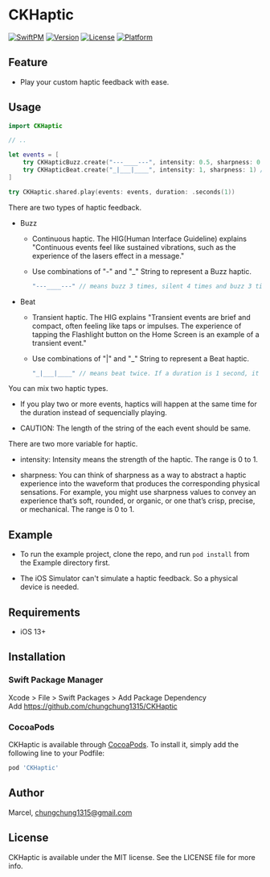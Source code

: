 # CKHaptic

[![SwiftPM](https://img.shields.io/badge/SPM-supported-DE5C43.svg?style=flat)](https://swift.org/package-manager/)
[![Version](https://img.shields.io/cocoapods/v/CKHaptic.svg?style=flat)](https://cocoapods.org/pods/CKHaptic)
[![License](https://img.shields.io/cocoapods/l/CKHaptic.svg?style=flat)](https://cocoapods.org/pods/CKHaptic)
[![Platform](https://img.shields.io/cocoapods/p/CKHaptic.svg?style=flat)](https://cocoapods.org/pods/CKHaptic)

## Feature

- Play your custom haptic feedback with ease.

## Usage

```swift
import CKHaptic

// ..

let events = [
    try CKHapticBuzz.create("---____---", intensity: 0.5, sharpness: 0.5),
    try CKHapticBeat.create("_|___|____", intensity: 1, sharpness: 1) // The first argument should have same length with above event's argument.
]

try CKHaptic.shared.play(events: events, duration: .seconds(1))
```

There are two types of haptic feedback.

- Buzz

  - Continuous haptic. The HIG(Human Interface Guideline) explains "Continuous events feel like sustained vibrations, such as the experience of the lasers effect in a message."

  - Use combinations of "-" and "_" String to represent a Buzz haptic.

    ```swift
    "---____---" // means buzz 3 times, silent 4 times and buzz 3 times. If a duration is 1 second, each character means 0.1 second.
    ```

- Beat

  - Transient haptic. The HIG explains "Transient events are brief and compact, often feeling like taps or impulses. The experience of tapping the Flashlight button on the Home Screen is an example of a transient event."

  - Use combinations of "|" and "_" String to represent a Beat haptic.

    ```swift
    "_|___|____" // means beat twice. If a duration is 1 second, it beats at 0.1 and 0.5 second.
    ```

You can mix two haptic types.

  - If you play two or more events, haptics will happen at the same time for the duration instead of sequencially playing.

  - CAUTION: The length of the string of the each event should be same.

There are two more variable for haptic.

  - intensity: Intensity means the strength of the haptic. The range is 0 to 1.

  - sharpness: You can think of sharpness as a way to abstract a haptic experience into the waveform that produces the corresponding physical sensations. For example, you might use sharpness values to convey an experience that’s soft, rounded, or organic, or one that’s crisp, precise, or mechanical. The range is 0 to 1.

## Example

- To run the example project, clone the repo, and run `pod install` from the Example directory first.

- The iOS Simulator can't simulate a haptic feedback. So a physical device is needed.

## Requirements

- iOS 13+

## Installation

### Swift Package Manager

Xcode > File > Swift Packages > Add Package Dependency  
Add https://github.com/chungchung1315/CKHaptic

### CocoaPods

CKHaptic is available through [CocoaPods](https://cocoapods.org). To install
it, simply add the following line to your Podfile:

```ruby
pod 'CKHaptic'
```

## Author

Marcel, chungchung1315@gmail.com

## License

CKHaptic is available under the MIT license. See the LICENSE file for more info.
